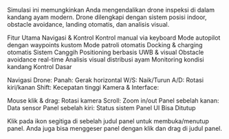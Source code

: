 Simulasi ini memungkinkan Anda mengendalikan drone inspeksi di dalam kandang ayam modern. Drone dilengkapi dengan sistem posisi indoor, obstacle avoidance, landing otomatis, dan analisis visual.

Fitur Utama
Navigasi & Kontrol
Kontrol manual via keyboard
Mode autopilot dengan waypoints kustom
Mode patroli otomatis
Docking & charging otomatis
Sistem Canggih
Positioning berbasis UWB & visual
Obstacle avoidance real-time
Analisis visual distribusi ayam
Monitoring kondisi kandang
Kontrol Dasar

Navigasi Drone:
Panah: Gerak horizontal
W/S: Naik/Turun
A/D: Rotasi kiri/kanan
Shift: Kecepatan tinggi
Kamera & Interface:

Mouse klik & drag: Rotasi kamera
Scroll: Zoom in/out
Panel sebelah kanan: Data sensor
Panel sebelah kiri: Status sistem
Panel UI Bisa Ditutup

Klik pada ikon segitiga di sebelah judul panel untuk membuka/menutup panel. Anda juga bisa menggeser panel dengan klik dan drag di judul panel. 
